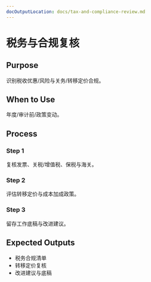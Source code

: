 ```yaml
---
docOutputLocation: docs/tax-and-compliance-review.md
---
```


# 税务与合规复核

## Purpose

识别税收优惠/风险与关务/转移定价合规。

## When to Use

年度/审计前/政策变动。

## Process

### Step 1

复核发票、关税/增值税、保税与海关。

### Step 2

评估转移定价与成本加成政策。

### Step 3

留存工作底稿与改进建议。

## Expected Outputs

- 税务合规清单
- 转移定价复核
- 改进建议与底稿
